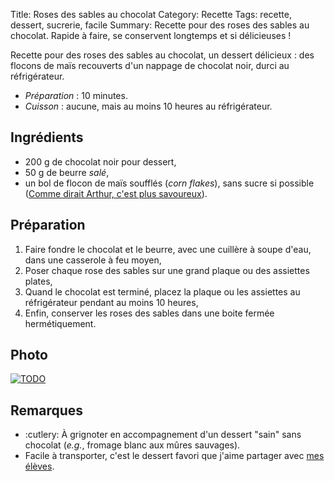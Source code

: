 Title: Roses des sables au chocolat
Category: Recette
Tags: recette, dessert, sucrerie, facile
Summary: Recette pour des roses des sables au chocolat. Rapide à faire, se conservent longtemps et si délicieuses !

Recette pour des roses des sables au chocolat, un dessert délicieux : des flocons de maïs recouverts d'un nappage de chocolat noir, durci au réfrigérateur.

- *Préparation* : 10 minutes.
- *Cuisson* : aucune, mais au moins 10 heures au réfrigérateur.

## Ingrédients
- 200 g de chocolat noir pour dessert,
- 50 g de beurre *salé*,
- un bol de flocon de maïs soufflés (*corn flakes*), sans sucre si possible ([Comme dirait Arthur, c'est plus savoureux](http://kaamelott-soundboard.2ec0b4.fr/#son/cest_pas_faux2)).

## Préparation
1. Faire fondre le chocolat et le beurre, avec une cuillère à soupe d'eau, dans une casserole à feu moyen,
2. Poser chaque rose des sables sur une grand plaque ou des assiettes plates,
3. Quand le chocolat est terminé, placez la plaque ou les assiettes au réfrigérateur pendant au moins 10 heures,
4. Enfin, conserver les roses des sables dans une boite fermée hermétiquement.

## Photo
[![TODO]({filename}images/blank.png)](#)

## Remarques
- :cutlery: À grignoter en accompagnement d'un dessert "sain" sans chocolat (*e.g.*, fromage blanc aux mûres sauvages).
- Facile à transporter, c'est le dessert favori que j'aime partager avec [mes élèves](http://perso.crans.org/besson/teach/).